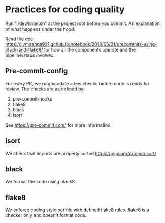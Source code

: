 # Practices for coding quality

Run "./dev/linter.sh" at the project root before you commit. An explanation of what happens under the hood:

Read the doc https://ljvmiranda921.github.io/notebook/2018/06/21/precommits-using-black-and-flake8/ for how all the components operate and the pipeline/steps involved.

## Pre-commit-config

For every PR, we run/mandate a few checks before code is ready for review. The checks are as defined by:
1. pre-commit-hooks
2. flake8
3. black
4. isort

See https://pre-commit.com/ for more information.


## isort

We check that imports are properly sorted https://pypi.org/project/isort/

## black

We format the code using black8

## flake8

We enforce coding style per file with defined flake8 rules. flake8 is a checker only and doesn't format code.

